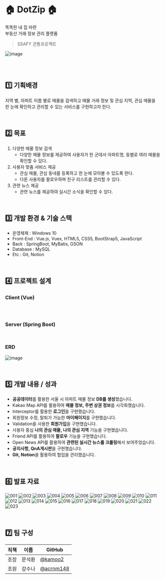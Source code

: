 # 🏠 DotZip 🏠
똑똑한 내 집 마련<br>
부동산 거래 정보 관리 플랫폼

> SSAFY 관통프로젝트

![image](https://user-images.githubusercontent.com/67724306/206823394-697192d9-9ed4-47f7-959d-ac7037837258.png)


<br><br>

<h2> 1️⃣ 기획배경 </h2>

지역 별, 아파트 이름 별로 매물을 검색하고 매물 거래 정보 및 관심 지역, 관심 매물을 <br>
한 눈에 확인하고 관리할 수 있는 서비스를 구현하고자 한다.

<br>

## 2️⃣ 목표

1. 다양한 매물 정보 검색
    - 다양한 매물 정보를 제공하여 사용자가 한 군데서 아파트명, 동별로 여러 매물을 확인할 수 있다.
2. 사용자 맞춤 서비스 제공 
    - 관심 매물, 관심 동네를 등록하고 한 눈에 모아볼 수 있도록 한다.
    - 다른 사용자를 팔로우하며 친구 리스트를 관리할 수 있다.
3. 관련 뉴스 제공
    - 관련 뉴스를 제공하여 실시간 소식을 확인할 수 있다.
<br>

## 3️⃣ 개발 환경 & 기술 스택
  - 운영체제 : Windows 10
  - Front-End : Vue.js, Vuex, HTML5, CSS5, BootStrap5, JavaScript
  - Back : SpringBoot, MyBatis, GSON
  - Database : MySQL
  - Etc : Git, Notion
<br>

## 4️⃣ 프로젝트 설계

### Client (Vue)
```

    
```

### Server (Spring Boot)

```


```

### ERD
![image](https://user-images.githubusercontent.com/67724306/206823236-e64ef1b1-2161-4079-97da-960772f9a2b1.png)


<br>

## 5️⃣ 개발 내용 / 성과

- **공공데이터**를 활용한 서울 시 아파트 매물 정보 **DB를 생성**했습니다.
- Kakao Map API를 활용하여 **매물 정보, 주변 상권 정보**를 시각화했습니다.
- Interceptor를 활용한 **로그인**을 구현했습니다.
- 회원정보 수정, 탈퇴가 가능한 **마이페이지**를 구현했습니다.
- Validation을 사용한 **회원가입**을 구현했습니다.
- 사용자 중심 **나의 관심 매물, 나의 관심 지역** 기능을 구현했습니다.
- Friend API를 활용하여 **팔로우** 기능을 구현했습니다.
- Open News API를 활용하여 **관련된 실시간 뉴스를 크롤링**해서 보여주었습니다.
- **공지사항, QnA게시판**을 구현했습니다.
- **Git, Notion**을 활용하여 협업을 관리했습니다.
  
<br>

## 6️⃣ 발표 자료 
![001](https://user-images.githubusercontent.com/67724306/206825298-0523579a-e60d-457f-a630-4fbb4714e4c6.png)
![002](https://user-images.githubusercontent.com/67724306/206825300-559ed6ab-a27e-4a95-b1e5-0c02179d9324.png)
![003](https://user-images.githubusercontent.com/67724306/206825304-5c93d329-74e4-4b61-aefc-5b9d043b9bac.png)
![004](https://user-images.githubusercontent.com/67724306/206825308-e46b3737-b2ee-46eb-93fe-b5b97868feab.png)
![005](https://user-images.githubusercontent.com/67724306/206825310-2a5146e4-a164-4047-ac84-e526a3a47656.png)
![006](https://user-images.githubusercontent.com/67724306/206825312-30a82edd-87c1-4c2a-933e-34c17dd67db0.png)
![007](https://user-images.githubusercontent.com/67724306/206825315-eb6566f3-4611-4995-a559-3bee9846fa87.png)
![008](https://user-images.githubusercontent.com/67724306/206825318-c0ddbbec-e700-45d2-a99c-58690656c8cf.png)
![009](https://user-images.githubusercontent.com/67724306/206825322-bbcee1fe-986e-481e-9fa0-6253151790d9.png)
![010](https://user-images.githubusercontent.com/67724306/206825324-2868b854-60bf-4654-811a-fb1729430bd7.png)
![011](https://user-images.githubusercontent.com/67724306/206825326-5f8c0460-9fb2-454b-9f94-00a78af25fd7.png)
![012](https://user-images.githubusercontent.com/67724306/206825331-fa2b542a-e85f-45f4-9bfa-2d8b64844ee1.png)
![013](https://user-images.githubusercontent.com/67724306/206825336-1578960e-7719-4576-af74-efdc610e3cbf.png)
![014](https://user-images.githubusercontent.com/67724306/206825337-df8c10bf-5054-462e-a4f5-8d39fd13fc29.png)
![015](https://user-images.githubusercontent.com/67724306/206825339-c6489b6e-e0d1-4b4a-9c9d-76c28cf9195b.png)
![016](https://user-images.githubusercontent.com/67724306/206825341-88f9e6ff-0bb1-4823-bde8-edc4e423b6d4.png)
![017](https://user-images.githubusercontent.com/67724306/206825343-c043d0f5-060e-4923-9654-923c5990930b.png)
![018](https://user-images.githubusercontent.com/67724306/206825345-e5d3bf82-4e6a-4bd9-a64b-1ef93631e9db.png)
![019](https://user-images.githubusercontent.com/67724306/206825349-24cfaf5a-8c44-427b-9672-9d3c66915d86.png)
![020](https://user-images.githubusercontent.com/67724306/206825354-244d37f6-8baf-4da3-a3a1-f51d44fc2eb8.png)
![021](https://user-images.githubusercontent.com/67724306/206825360-588a5c75-54e5-4c14-8817-dc029284104e.png)
![022](https://user-images.githubusercontent.com/67724306/206825365-638e3e76-b5df-428d-808f-39764736fd7f.png)
![023](https://user-images.githubusercontent.com/67724306/206825369-2c296304-539d-4317-afec-17f3938141a6.png)



<br>

## 7️⃣ 팀 구성
|직책|이름|GitHub|
|---|---|---|
|조장|문석환|[@kamoo2](https://github.com/kamoo2)|
|조원|강수나|[@acrnm148](https://github.com/acrnm148)|
